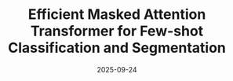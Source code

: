 ---
title: "Efficient Masked Attention Transformer for Few-shot Classification and Segmentation"
collection: publications
permalink: /publication/2025-emat
date: 2025-09-24
venue: "GCPR"
venue2: "ICCV Workshop: Representation Learning with Very Limited Resources: When Data, Modalities, Labels, and Computing Resources are Scarce (LIMIT)"
authors: "D. Carrión-Ojeda, S. Roth, S. Schaub-Meyer"
oral: 
award: 
uri: 
project: https://visinf.github.io/emat
bibtex:
arxiv: https://arxiv.org/pdf/2507.23642
openpdf: 
supp:
teaser: images/2025_emat.png
videoresults: 
videotalk: 
poster:
code: https://github.com/visinf/emat
---	